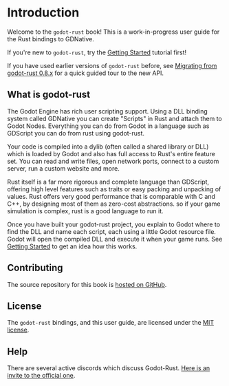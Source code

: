 # Introduction

Welcome to the `godot-rust` book! This is a work-in-progress user guide for the Rust bindings to GDNative.

If you're new to `godot-rust`, try the [Getting Started](./getting-started.md) tutorial first!

If you have used earlier versions of `godot-rust` before, see [Migrating from godot-rust 0.8.x](./migrating-0-8.md) for a quick guided tour to the new API.

## What is godot-rust

The Godot Engine has rich user scripting support. Using a DLL binding system called GDNative you can create "Scripts" in Rust and attach them to Godot Nodes. Everything you can do from Godot in a language such as GDScript you can do from rust using godot-rust.

Your code is compiled into a dylib (often called a shared library or DLL) which is loaded by Godot and also has full access to Rust's entire feature set. You can read and write files, open network ports, connect to a custom server, run a custom website and more.

Rust itself is a far more rigorous and complete language than GDScript, offering high level features such as traits or easy packing and unpacking of values. Rust offers very good performance that is comparable with C and C++, by designing most of them as zero-cost abstractions. so if your game simulation is complex, rust is a good language to run it.

Once you have built your godot-rust project, you explain to Godot where to find the DLL and name each script, each using a little Godot resource file. Godot will open the compiled DLL and execute it when your game runs. See [Getting Started](./getting-started.md) to get an idea how this works.

## Contributing

The source repository for this book is [hosted on GitHub](https://github.com/godot-rust/book).

## License

The `godot-rust` bindings, and this user guide, are licensed under the [MIT license](LICENSE.md).

## Help

There are several active discords which discuss Godot-Rust. [Here is an invite to the official one](https://discord.gg/AbjQp6mjKS). 